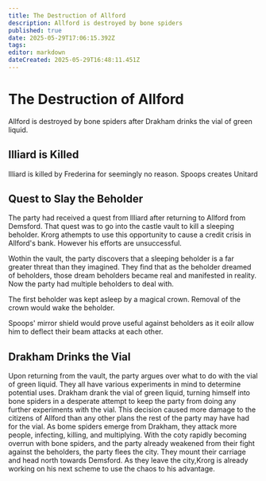 ```yaml
---
title: The Destruction of Allford
description: Allford is destroyed by bone spiders
published: true
date: 2025-05-29T17:06:15.392Z
tags: 
editor: markdown
dateCreated: 2025-05-29T16:48:11.451Z
---
```


# The Destruction of Allford
Allford is destroyed by bone spiders after Drakham drinks the vial of green liquid.



## Illiard is Killed
Illiard is killed by Frederina for seemingly no reason.
Spoops creates Unitard


## Quest to Slay the Beholder
The party had received a quest from Illiard after returning to Allford from Demsford. That quest was to go into the castle vault to kill a sleeping beholder. Krorg athempts to use this opportunity to cause a credit crisis in Allford's bank. However his efforts are unsuccessful. 

Wothin the vault, the party discovers that a sleeping beholder is a far greater threat than they imagined. They find that as the beholder dreamed of beholders, those dream beholders became real and manifested in reality. Now the party had multiple beholders to deal with. 

The first beholder was kept asleep by a magical crown. Removal of the crown would wake the beholder.

Spoops' mirror shield would prove useful against beholders as it eoilr allow him to deflect their beam attacks at each other.


## Drakham Drinks the Vial
Upon returning from the vault, the party argues over what to do with the vial of green liquid. They all have various experiments in mind to determine potential uses. Drakham drank the vial of green liquid, turning himself into bone spiders in a desperate attempt to keep the party from doing any further experiments with the vial. This decision caused more damage to the citizens of Allford than any other plans the rest of the party may have had for the vial. As bome spiders emerge from Drakham, they attack more people, infecting, killing, and multiplying. With the coty rapidly becoming overrun with bone spiders, and the party already weakened from their fight against the beholders, the party flees the city. They mount their carriage and head north towards Demsford. As they leave the city,Krorg is already working on his next scheme to use the chaos to his advantage. 


